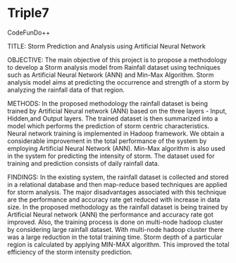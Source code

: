 # Triple7
CodeFunDo++

TITLE:  Storm Prediction and Analysis using Artificial Neural Network

OBJECTIVE:
        The main objective of this project is to propose a methodology to develop a Storm analysis model from Rainfall dataset using techniques
such as Artificial Neural Network (ANN) and Min-Max Algorithm. Storm analysis model aims at predicting the occurrence and strength of a
storm by analyzing the rainfall data of that region.

METHODS: 
        In the proposed methodology the rainfall dataset is being trained by Artificial Neural network (ANN) based on the three layers - 
Input, Hidden,and Output layers. The trained dataset is then summarized into a model which performs the prediction of storm centric
characteristics. Neural network training is implemented in Hadoop framework. We obtain a considerable improvement in
the total performance of the system by employing Artificial Neural Network (ANN). Min-Max algorithm is also used in the system for
predicting the intensity of storm. The dataset used for training and prediction consists of daily rainfall data.

FINDINGS: 
        In the existing system, the rainfall dataset is collected and stored in a relational database and then map-reduce based techniques 
are applied for storm analysis. The major disadvantages associated with this technique are the performance and accuracy rate get reduced
with increase in data size. In the proposed methodology as the rainfall dataset is being trained by Artificial Neural network (ANN) 
the performance and accuracy rate got improved. Also, the training process is done on multi-node hadoop cluster by considering large
rainfall dataset. With multi-node hadoop cluster there was a large reduction in the total training time. Storm depth of a
particular region is calculated by applying MIN-MAX algorithm. This improved the total efficiency of the storm intensity
prediction.

